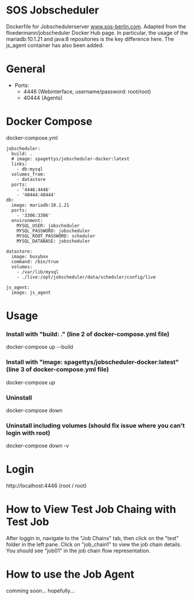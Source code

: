 # SOS Jobscheduler

Dockerfile for Jobschedulerserver www.sos-berlin.com.
Adapted from the floedermann/jobscheduler Docker Hub page.
In particular, the usage of the mariadb:10.1.21 and java:8 repositories is the key difference here.
The js_agent container has also been added.

# General

- Ports:
  - 4446 (Webinterface, username/password: root/root)
  - 40444 (Agents)

# Docker Compose

docker-compose.yml

```
jobscheduler:
  build: .
  # image: spagettys/jobscheduler-docker:latest
  links:
    - db:mysql
  volumes_from:
    - datastore
  ports:
    - '4446:4446'
    - '40444:40444'
db:
  image: mariadb:10.1.21
  ports:
    - '3306:3306'
  environment:
    MYSQL_USER: jobscheduler
    MYSQL_PASSWORD: jobscheduler
    MYSQL_ROOT_PASSWORD: scheduler
    MYSQL_DATABASE: jobscheduler

datastore:
  image: busybox
  command: /bin/true
  volumes:
    - /var/lib/mysql
    - ./live:/opt/jobscheduler/data/scheduler/config/live

js_agent:
  image: js_agent
```

# Usage

### Install with "build: ." (line 2 of docker-compose.yml file)

docker-compose up --build

### Install with "image: spagettys/jobscheduler-docker:latest" (line 3 of docker-compose.yml file)

docker-compose up

### Uninstall

docker-compose down

### Uninstall including volumes (should fix issue where you can't login with root)

docker-compose down -v

# Login

http://localhost:4446 (root / root)

# How to View Test Job Chaing with Test Job

After loggin in, navigate to the "Job Chains" tab, then click on the "test" folder in the left pane.
Click on "job_chain1" to view the job chain details. You should see "job01" in the job chain flow representation.

# How to use the Job Agent

comming soon... hopefully...

